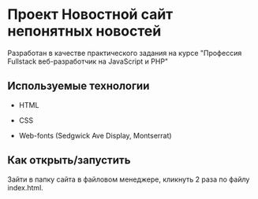 # Проект Новостной сайт непонятных новостей

Разработан в качестве практического задания на курсе "Профессия Fullstack веб-разработчик на JavaScript и PHP"

## Используемые технологии

* HTML

* CSS 

* Web-fonts (Sedgwick Ave Display, Montserrat)

## Как открыть/запустить

Зайти в папку сайта в файловом менеджере, кликнуть 2 раза по файлу index.html.